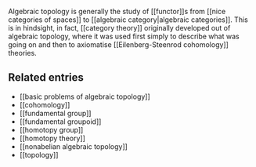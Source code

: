 Algebraic topology is generally the study of [[functor]]s from [[nice categories of spaces]] to [[algebraic category|algebraic categories]].  This is in hindsight, in fact, [[category theory]] originally developed out of algebraic topology, where it was used first simply to describe what was going on and then to axiomatise [[Eilenberg-Steenrod cohomology]] theories.


## Related entries

*  [[basic problems of algebraic topology]]
*  [[cohomology]]
*  [[fundamental group]]
*  [[fundamental groupoid]]
*  [[homotopy group]]
*  [[homotopy theory]]
*  [[nonabelian algebraic topology]]
*  [[topology]]